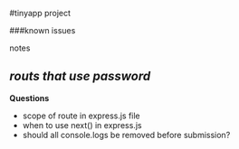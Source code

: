 #tinyapp project


###known issues

notes

*routs that use password*
- 




**Questions**
- scope of route in express.js file
- when to use next() in express.js
- should all console.logs be removed before submission?
